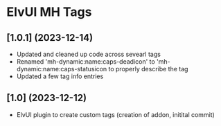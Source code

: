 # ElvUI MH Tags

## [1.0.1] (2023-12-14)

- Updated and cleaned up code across sevearl tags
- Renamed 'mh-dynamic:name:caps-deadicon' to 'mh-dynamic:name:caps-statusicon to properly describe the tag
- Updated a few tag info entries

## [1.0] (2023-12-12)

- ElvUI plugin to create custom tags (creation of addon, initital commit)

